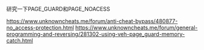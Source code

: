 研究一下PAGE_GUARD和PAGE_NOACESS


https://www.unknowncheats.me/forum/anti-cheat-bypass/480877-no_access-protection.html
https://www.unknowncheats.me/forum/general-programming-and-reversing/281302-using-veh-page_guard-memory-catch.html